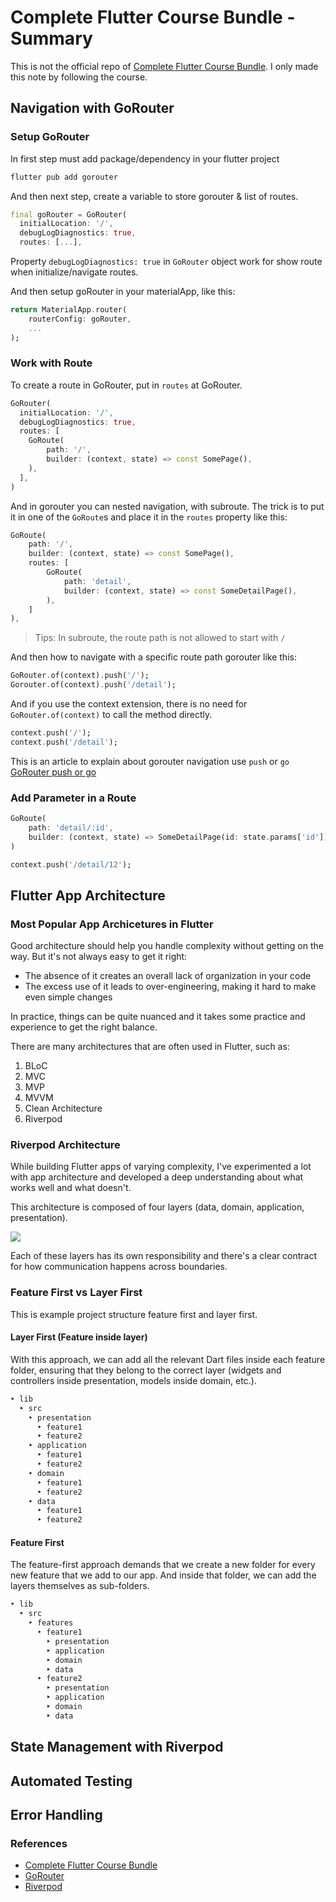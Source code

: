 # Complete Flutter Course Bundle - Summary

This is not the official repo of [Complete Flutter Course Bundle](https://codewithandrea.com/courses/complete-flutter-bundle/). I only made this note by following the course.

## Navigation with GoRouter

### Setup GoRouter

In first step must add package/dependency in your flutter project

```bash
flutter pub add gorouter
```

And then next step, create a variable to store gorouter & list of routes.

```dart
final goRouter = GoRouter(
  initialLocation: '/',
  debugLogDiagnostics: true,
  routes: [...],
```

Property `debugLogDiagnostics: true` in `GoRouter` object work for show route when initialize/navigate routes.

And then setup goRouter in your materialApp, like this:

```dart
return MaterialApp.router(
    routerConfig: goRouter,
    ...
);
```

### Work with Route

To create a route in GoRouter, put in `routes` at GoRouter.

```dart
GoRouter(
  initialLocation: '/',
  debugLogDiagnostics: true,
  routes: [
    GoRoute(
        path: '/',
        builder: (context, state) => const SomePage(),
    ),
  ],
)
```

And in gorouter you can nested navigation, with subroute. The trick is to put it in one of the `GoRoute`s and place it in the `routes` property like this:

```dart
GoRoute(
    path: '/',
    builder: (context, state) => const SomePage(),
    routes: [
        GoRoute(
            path: 'detail',
            builder: (context, state) => const SomeDetailPage(),
        ),
    ]
),
```

> Tips: In subroute, the route path is not allowed to start with `/`

And then how to navigate with a specific route path gorouter like this:

```dart
GoRouter.of(context).push('/');
Gorouter.of(context).push('/detail');
```

And if you use the context extension, there is no need for `GoRouter.of(context)` to call the method directly.

```dart
context.push('/');
context.push('/detail');
```

This is an article to explain about gorouter navigation use `push` or `go` [GoRouter push or go](https://codewithandrea.com/articles/flutter-navigation-gorouter-go-vs-push/)

### Add Parameter in a Route

```dart
GoRoute(
    path: 'detail/:id',
    builder: (context, state) => SomeDetailPage(id: state.params['id']),
)
```

```dart
context.push('/detail/12');
```

## Flutter App Architecture

### Most Popular App Archicetures in Flutter

Good architecture should help you handle complexity without getting on the way. But it's not always easy to get it right:

- The absence of it creates an overall lack of organization in your code
- The excess use of it leads to over-engineering, making it hard to make even simple changes

In practice, things can be quite nuanced and it takes some practice and experience to get the right balance.

There are many architectures that are often used in Flutter, such as:

1. BLoC
2. MVC
3. MVP
4. MVVM
5. Clean Architecture
6. Riverpod

### Riverpod Architecture

While building Flutter apps of varying complexity, I've experimented a lot with app architecture and developed a deep understanding about what works well and what doesn't.

This architecture is composed of four layers (data, domain, application, presentation).

![](https://codewithandrea.com/articles/flutter-app-architecture-riverpod-introduction/images/flutter-app-architecture.webp)

Each of these layers has its own responsibility and there's a clear contract for how communication happens across boundaries.

### Feature First vs Layer First

This is example project structure feature first and layer first.

#### Layer First (Feature inside layer)

With this approach, we can add all the relevant Dart files inside each feature folder, ensuring that they belong to the correct layer (widgets and controllers inside presentation, models inside domain, etc.).

```dart
‣ lib
  ‣ src
    ‣ presentation
      ‣ feature1
      ‣ feature2
    ‣ application
      ‣ feature1
      ‣ feature2
    ‣ domain
      ‣ feature1
      ‣ feature2
    ‣ data
      ‣ feature1
      ‣ feature2
```

#### Feature First

The feature-first approach demands that we create a new folder for every new feature that we add to our app. And inside that folder, we can add the layers themselves as sub-folders.

```dart
‣ lib
  ‣ src
    ‣ features
      ‣ feature1
        ‣ presentation
        ‣ application
        ‣ domain
        ‣ data
      ‣ feature2
        ‣ presentation
        ‣ application
        ‣ domain
        ‣ data
```

## State Management with Riverpod


## Automated Testing


## Error Handling



### References
- [Complete Flutter Course Bundle](https://codewithandrea.com/courses/complete-flutter-bundle/)
- [GoRouter](https://pub.dev/packages/go_router)
- [Riverpod](https://riverpod.dev/)